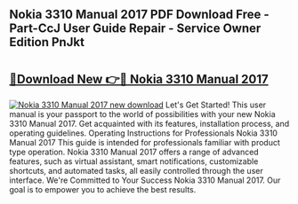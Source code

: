 ## Nokia 3310 Manual 2017 PDF Download Free - Part-CcJ User Guide Repair - Service Owner Edition PnJkt

# <h2><a href="http://cf10092.oget.top/?id=Nokia+3310+Manual+2017">🔗Download New 👉🔴 Nokia 3310 Manual 2017</a></h2>

[![Nokia 3310 Manual 2017 new download](https://i.imgur.com/5g1atiW.png)](http://cf10092.oget.top/?id=Nokia+3310+Manual+2017)
Let's Get Started! This user manual is your passport to the world of possibilities with your new Nokia 3310 Manual 2017. Get acquainted with its features, installation process, and operating guidelines. Operating Instructions for Professionals Nokia 3310 Manual 2017 This guide is intended for professionals familiar with product type operation. Nokia 3310 Manual 2017 offers a range of advanced features, such as virtual assistant, smart notifications, customizable shortcuts, and automated tasks, all easily controlled through the user interface. We're Committed to Your Success Nokia 3310 Manual 2017. Our goal is to empower you to achieve the best results.
